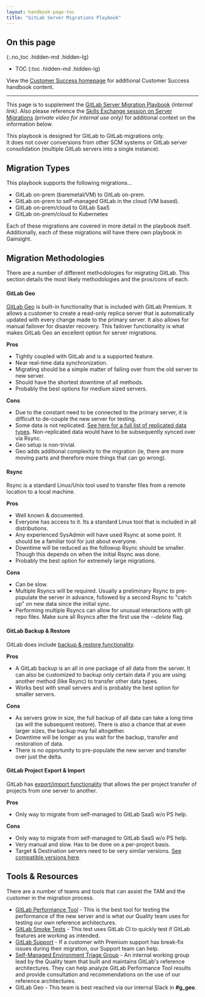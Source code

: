 ```yaml
---
layout: handbook-page-toc
title: "GitLab Server Migrations Playbook"
---
```


## On this page

{:.no_toc .hidden-md .hidden-lg}

- TOC
{:toc .hidden-md .hidden-lg}

View the [Customer Success homepage](/handbook/customer-success/) for additional Customer Success handbook content.

---

This page is to supplement the [GitLab Server Migration Playbook](https://docs.google.com/spreadsheets/d/1cP6czE6zZ9EWT5HGOF2MGP2repiV0GI8a8V2i9iK9vM/edit#gid=0) *(internal link)*. Also please reference the [Skills Exchange session on Server Migrations](https://youtu.be/DUPsiUHnfZI) *(private video for internal use only)* for additional context on the information below.

This playbook is designed for GitLab to GitLab migrations only.  
It does not cover conversions from other SCM systems or GitLab server consolidation (multiple GitLab servers into a single instance).

## Migration Types
This playbook supports the following migrations...
* GitLab on-prem (baremetal/VM) to GitLab on-prem.
* GitLab on-prem to self-managed GitLab in the cloud (VM based).
* GitLab on-prem/cloud to GitLab SaaS
* GitLab on-prem/cloud to Kubernetes

Each of these migrations are covered in more detail in the playbook itself.  
Additionally, each of these migrations will have there own playbook in Gainsight.

## Migration Methodologies
There are a number of different methodologies for migrating GitLab. This section details the most likely methodologies and the pros/cons of each.

#### GitLab Geo
[GitLab Geo](https://about.gitlab.com/solutions/geo/) is built-in functionality that is included with GitLab Premium. It allows a customer to create a read-only replica server that is automatically updated with every change made to the primary server. It also allows for manual failover for disaster recovery. This failover functionality is what makes GitLab Geo an excellent option for server migrations.

**Pros**
* Tightly coupled with GitLab and is a supported feature.
* Near real-time data synchronization. 
* Migrating should be a simple matter of failing over from the old server to new server.
* Should have the shortest downtime of all methods.
* Probably the best options for medium sized servers.

**Cons**
* Due to the constant need to be connected to the primary server, it is difficult to de-couple the new server for testing.
* Some data is not replicated. [See here for a full list of replicated data types](https://docs.gitlab.com/ee/administration/geo/replication/datatypes.html). Non-replicated data would have to be subsequently synced over via Rsync.
* Geo setup is non-trivial.
* Geo adds additional complexity to the migration (ie, there are more moving parts and therefore more things that can go wrong).

#### Rsync
Rsync is a standard Linux/Unix tool used to transfer files from a remote location to a local machine.

**Pros**
* Well known & documented. 
* Everyone has access to it. Its a standard Linux tool that is included in all distributions.
* Any experienced SysAdmin will have used Rsync at some point. It should be a familiar tool for just about everyone.
* Downtime will be reduced as the followup Rsync should be smaller. Though this depends on when the initial Rsync was done.
* Probably the best option for extremely large migrations.

**Cons**
* Can be slow. 
* Multiple Rsyncs will be required. Usually a preliminary Rsync to pre-populate the server in advance, followed by a second Rsync to "catch up" on new data since the initial sync.
* Performing multiple Rsyncs can allow for unusual interactions with git repo files. Make sure all Rsyncs after the first use the *--delete* flag.

#### GitLab Backup & Restore
GitLab does include [backup & restore functionality](https://docs.gitlab.com/ee/raketasks/backup_restore.html).

**Pros**
* A GitLab backup is an all in one package of all data from the server. It can also be customized to backup only certain data if you are using another method (like Rsync) to transfer other data types.
* Works best with small servers and is probably the best option for smaller servers.

**Cons**
* As servers grow in size, the full backup of all data can take a long time (as will the subsequent restore). There is also a chance that at even larger sizes, the backup may fail altogether.
* Downtime will be longer as you wait for the backup, transfer and restoration of data.
* There is no opportunity to pre-populate the new server and transfer over just the delta.

#### GitLab Project Export & Import
GitLab has [export/import functionality](https://docs.gitlab.com/ee/user/project/settings/import_export.html) that allows the per project transfer of projects from one server to another.

**Pros**
* Only way to migrate from self-managed to GitLab SaaS w/o PS help.

**Cons**
* Only way to migrate from self-managed to GitLab SaaS w/o PS help.
* Very manual and slow. Has to be done on a per-project basis.
* Target & Destination servers need to be very similar versions. [See compatible versions here](https://docs.gitlab.com/ee/user/project/settings/import_export.html#version-history).

## Tools & Resources
There are a number of teams and tools that can assist the TAM and the customer in the migration process.

* [GitLab Performance Tool](https://about.gitlab.com/handbook/engineering/quality/secure-enablement-qe-team/#self-managed-environment-triage) - This is the best tool for testing the performance of the new server and is what our Quality team uses for testing our own reference architectures.
* [GitLab Smoke Tests](https://gitlab.com/gitlab-com/support/toolbox/gitlab-smoke-tests) - This test uses GitLab CI to quickly test if GitLab features are working as intended.
* [GitLab Support](https://gitlab.com/gitlab-com/support/support-team-meta) - If a customer with Premium support has break-fix issues during their migration, our Support team can help.
* [Self-Managed Environment Triage Group](https://about.gitlab.com/handbook/engineering/quality/secure-enablement-qe-team/#self-managed-environment-triage) - An internal working group lead by the Quality team that built and maintains GitLab's reference architectures. They can help analyze GitLab Performance Tool results and provide consultation and recommendations on the use of our reference architectures.
* GitLab Geo - This team is best reached via our internal Slack in **#g_geo**.

